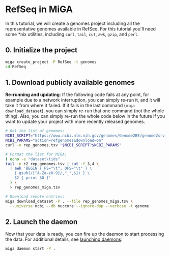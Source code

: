 # RefSeq in MiGA

In this tutorial, we will create a genomes project including all the
representative genomes available in RefSeq. For this tutorial you'll need some
*nix utilities, including `curl`, `tail`, `cut`, `awk`, `gzip`, and `perl`.

## 0. Initialize the project

```bash
miga create_project -P RefSeq -t genomes
cd RefSeq
```

## 1. Download publicly available genomes

**Re-running and updating**: If the following code fails at any point, for
example due to a network interruption, you can simply re-run it, and it will
take it from where it failed. If it fails in the last command
(`miga download_dataset`), you can simply re-run that one command (not the whole
thing). Also, you can simply re-run the whole code below in the future if you
want to update your project with more recently released genomes.

```bash
# Get the list of genomes:
NCBI_SCRIPT="https://www.ncbi.nlm.nih.gov/genomes/Genome2BE/genome2srv.cgi"
NCBI_PARAMS="action=refgenomes&download=on"
curl -o rep_genomes.tsv "$NCBI_SCRIPT?$NCBI_PARAMS"

# Format the list for MiGA:
( echo -e "dataset\tids"
tail -n +2 rep_genomes.tsv | cut -f 3,4 \
  | awk 'BEGIN { FS="\t"; OFS="\t" } \
    { gsub(/[^A-Za-z0-9]/,"_",$1) } \
    $2 { print $0 }'
  ) \
  > rep_genomes_miga.tsv

# Download remote entries:
miga download_dataset -P . --file rep_genomes_miga.tsv \
  --universe ncbi --db nuccore --ignore-dup --verbose -t genome
```

## 2. Launch the daemon

Now that your data is ready, you can fire up the daemon to start processing the
data. For additional details, see [launching daemons](daemons.md):

```bash
miga daemon start -P .
```

